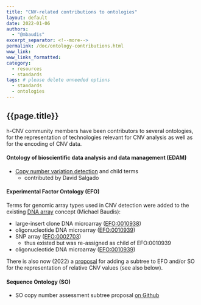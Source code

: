 ```yaml
---
title: "CNV-related contributions to ontologies"
layout: default
date: 2022-01-06
authors:
  - "@mbaudis"
excerpt_separator: <!--more-->
permalink: /doc/ontology-contributions.html
www_link:
www_links_formatted:
category:
  - resources
  - standards
tags: # please delete unneeded options
  - standards
  - ontologies
---
```


## {{page.title}}

h-CNV community members have been contributors to several ontologies, for the
representation of technologies relevant for CNV analysis as well as for the
encoding of CNV data.

#### Ontology of bioscientific data analysis and data management (EDAM)

* [Copy number variation detection](http://edamontology.org/operation_3961) and
child terms
  - contributed by David Salgado

#### Experimental Factor Ontology (EFO)

Terms for genomic array types used in CNV detection were added to the existing
[DNA array](http://www.ebi.ac.uk/efo/EFO_0002701) concept (Michael Baudis):

* large-insert clone DNA microarray ([EFO:0010938](http://www.ebi.ac.uk/efo/EFO_0010938))
* oligonucleotide DNA microarray ([EFO:0010939](http://www.ebi.ac.uk/efo/EFO_0010939))
* SNP array ([EFO:0002703](http://www.ebi.ac.uk/efo/EFO_0002703))
  - thus existed but was re-assigned as child of EFO:0010939
* oligonucleotide DNA microarray ([EFO:0010939](http://www.ebi.ac.uk/efo/EFO_0010939))

There is also now (2022) a [proposal](https://github.com/EBISPOT/efo/issues/1404)
for adding a subtree to EFO and/or SO for the representation of relative CNV
values (see also below).

#### Sequence Ontology (SO)

* SO copy number assessment subtree proposal [on Github](https://github.com/The-Sequence-Ontology/SO-Ontologies/issues/568)



